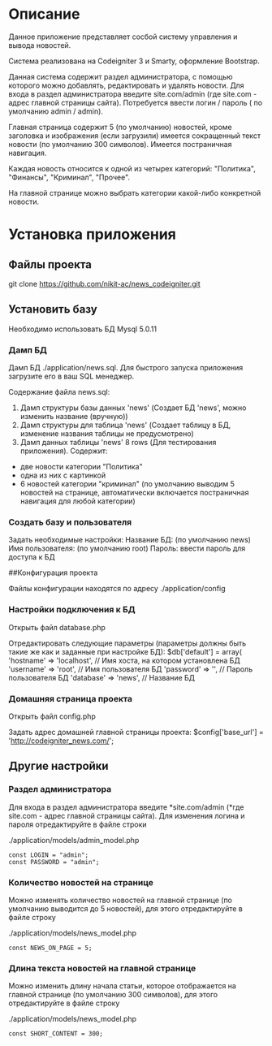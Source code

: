 # Описание

Данное приложение представляет сосбой систему управления и вывода новостей.

Система реализована на Codeigniter 3 и Smarty, оформление Bootstrap.

Данная система содержит раздел администратора, с помощью которого можно добавлять, редактировать и удалять новости. Для входа в раздел администратора введите site.com/admin (где site.com - адрес главной страницы сайта). Потребуется ввести логин / пароль ( по умолчанию admin / admin).

Главная страница содержит 5 (по умолчанию) новостей, кроме заголовка и изображения (если загрузили) имеется сокращенный текст новости (по умолчанию 300 символов). Имеется постраничная навигация.

Каждая новость относится к одной из четырех категорий: "Политика", "Финансы", "Криминал", "Прочее".

На главной странице можно выбрать категории какой-либо конкретной новости.


# Установка приложения

## Файлы проекта

git clone https://github.com/nikit-ac/news_codeigniter.git

## Установить базу

Необходимо использовать БД Mysql 5.0.11

### Дамп БД

Дамп БД ./application/news.sql. Для быстрого запуска приложения загрузите его в ваш SQL менеджер.

Содержание файла news.sql:
1) Дамп структуры базы данных 'news' (Создает БД 'news', можно изменить название (вручную))
2) Дамп структуры для таблица 'news' (Создает таблицу в БД, изменение названия таблицы не предусмотрено)
3) Дамп данных таблицы 'news' 8 rows (Для тестирования приложения). Содержит:
 * две новости категории "Политика"
 * одна из них с картинкой
 * 6 новостей категории "криминал" (по умолчанию выводим 5 новостей на странице, автоматически включается постраничная навигация для любой категории)


### Создать базу и пользователя

Задать необходимые настройки:
Название БД:      (по умолчанию news)
Имя пользователя: (по умолчанию root)
Пароль:           ввести пароль для доступа к БД

##Конфигурация проекта

Файлы конфигурации находятся по адресу
./application/config

### Настройки подключения к БД

Открыть файл database.php

Отредактировать следующие параметры (параметры должны быть такие же как и заданные при настройке БД):
$db['default'] = array(
  'hostname' => 'localhost',  // Имя хоста, на котором установлена БД
  'username' => 'root',       // Имя пользователя БД
  'password' => '',           // Пароль пользователя БД
  'database' => 'news',       // Название БД


### Домашняя страница проекта

Открыть файл config.php

Задать адрес домашней главной страницы проекта:
$config['base_url'] = 'http://codeigniter_news.com/';

## Другие настройки

### Раздел администратора
Для входа в раздел администратора введите *site.com/admin (*где site.com - адрес главной страницы сайта).
Для изменения логина и пароля отредактируйте в файле строки

./application/models/admin_model.php 

    const LOGIN = "admin";
    const PASSWORD = "admin";

### Количество новостей на странице
Можно изменять количество новостей на главной странице (по умолчанию выводится до 5 новостей), для этого отредактируйте в файле строку

./application/models/news_model.php

    const NEWS_ON_PAGE = 5;


### Длина текста новостей на главной странице
Можно изменить длину начала статьи, которое отображается на главной странице (по умолчанию 300 символов), для этого отредактируйте в файле строку

./application/models/news_model.php

    const SHORT_CONTENT = 300;


